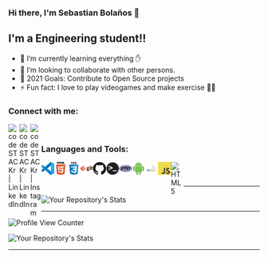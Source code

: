 ### Hi there, I'm Sebastian Bolaños 👋

## I'm a Engineering student!!

- 🌱 I’m currently learning everything ✋
- 👯 I’m looking to collaborate with other persons.
- 🥅 2021 Goals: Contribute to Open Source projects 
- ⚡ Fun fact: I love to play videogames and make exercise 🚴‍♂️

### Connect with me:
[<img align="left" alt="codeSTACKr | LinkedIn" width="22px" src="https://cdn.jsdelivr.net/npm/simple-icons@3.13.0/icons/youtube.svg" />][Youtube]
[<img align="left" alt="codeSTACKr | LinkedIn" width="22px" src="https://cdn.jsdelivr.net/npm/simple-icons@v3/icons/linkedin.svg" />][linkedin]
[<img align="left" alt="codeSTACKr | Instagram" width="22px" src="https://cdn.jsdelivr.net/npm/simple-icons@v3/icons/instagram.svg" />][instagram]

<br />

### Languages and Tools:

<img align="left" alt="Visual Studio Code" width="26px" src="https://raw.githubusercontent.com/github/explore/80688e429a7d4ef2fca1e82350fe8e3517d3494d/topics/visual-studio-code/visual-studio-code.png" />

<img align="left" alt="HTML5" width="26px" src="https://raw.githubusercontent.com/github/explore/80688e429a7d4ef2fca1e82350fe8e3517d3494d/topics/html/html.png" />

<img align="left" alt="CSS3" width="26px" src="https://raw.githubusercontent.com/github/explore/80688e429a7d4ef2fca1e82350fe8e3517d3494d/topics/css/css.png" />


<img align="left" alt="Git" width="26px" src="https://raw.githubusercontent.com/github/explore/80688e429a7d4ef2fca1e82350fe8e3517d3494d/topics/git/git.png" />

<img align="left" alt="GitHub" width="26px" src="https://raw.githubusercontent.com/github/explore/78df643247d429f6cc873026c0622819ad797942/topics/github/github.png" />

<img align="left" alt="Terminal" width="26px" src="https://raw.githubusercontent.com/github/explore/80688e429a7d4ef2fca1e82350fe8e3517d3494d/topics/terminal/terminal.png" />

<img align="left" alt="HTML5" width="26px" src="https://raw.githubusercontent.com/github/explore/80688e429a7d4ef2fca1e82350fe8e3517d3494d/topics/php/php.png" />

<img align="left" alt="HTML5" width="26px" src="https://raw.githubusercontent.com/github/explore/80688e429a7d4ef2fca1e82350fe8e3517d3494d/topics/android/android.png" />

<img align="left" alt="HTML5" width="26px" src="https://raw.githubusercontent.com/github/explore/80688e429a7d4ef2fca1e82350fe8e3517d3494d/topics/mysql/mysql.png" />

<img align="left" alt="HTML5" width="26px" src="https://raw.githubusercontent.com/github/explore/80688e429a7d4ef2fca1e82350fe8e3517d3494d/topics/javascript/javascript.png">

<img align="left" alt="HTML5" width="26px" src="https://www.kojac.nl/tailwind/images/Backend/nodejs.png"> 
<br />
<br />

---

[youtube]: https://www.youtube.com/channel/UC1mQFTaLauHMdC_h4GrgU3g
[instagram]: https://www.instagram.com/cbas1.9
[linkedin]: https://www.linkedin.com/in/sebas-bolaños-2021

<!-- Para saber cuales son los lenguajes mas utilizados en mi repositorio -->
![Your Repository's Stats](https://github-readme-stats.vercel.app/api/top-langs/?username=sebaspapu&theme=blue-green)

---
<!-- 
para saber quien contribuyo a un determinado repositorio:

![GitHub Contributors Image](https://contrib.rocks/image?repo=sebaspapu/Hoja_de_vida_SBM)

-->

![Profile View Counter](https://komarev.com/ghpvc/?username=sebaspapu)

![Your Repository's Stats](https://github-readme-stats.vercel.app/api?username=sebaspapu&show_icons=true)


---
<!-- Para saber cuantas personas han visto uno de los repositorios en especifico:

![Hits](https://hitcounter.pythonanywhere.com/count/tag.svg?url=https://github.com/sebaspapu/Hoja_de_vida_SBM)
-->
